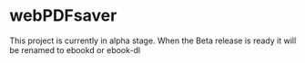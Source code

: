 # webPDFsaver
This project is currently in alpha stage. When the Beta release is ready it will be renamed to ebookd or ebook-dl
